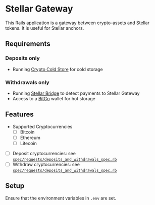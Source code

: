 # Stellar Gateway
This Rails application is a gateway between crypto-assets and Stellar tokens. It is useful for Stellar anchors.

## Requirements
### Deposits only
- Running [Crypto Cold Store](https://github.com/bloom-solutions/crypto-cold-store) for cold storage

### Withdrawals only
- Running [Stellar Bridge](https://github.com/stellar/bridge-server/blob/master/readme_bridge.md) to detect payments to Stellar Gateway
- Access to a [BitGo](http://bitgo.com) wallet for hot storage

## Features
- Supported Cryptocurrencies
  - [ ] Bitcoin
  - [ ] Ethereum
  - [ ] Litecoin
- [ ] Deposit cryptocurrencies: see [`spec/requests/deposits_and_withdrawals_spec.rb`](spec/requests/deposits_and_withdrawals_spec.rb)
- [ ] Withdraw cryptocurrencies: see [`spec/requests/deposits_and_withdrawals_spec.rb`](spec/requests/deposits_and_withdrawals_spec.rb)

## Setup
Ensure that the environment variables in `.env` are set.
